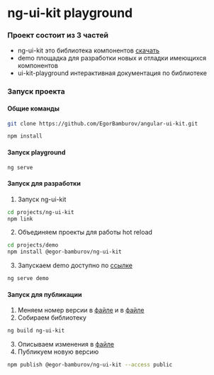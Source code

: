 # ng-ui-kit playground

### Проект состоит из 3 частей
- ng-ui-kit это библиотека компонентов [скачать](https://www.npmjs.com/package/@egor-bamburov/ng-ui-kit)
- demo площадка для разработки новых и отладки имеющихся компонентов
- ui-kit-playground интерактивная документация по библиотеке 

### Запуск проекта

#### Общие команды

```bash
git clone https://github.com/EgorBamburov/angular-ui-kit.git
```
```bash
npm install
```
#### Запуск playground 
```bash
ng serve
```
#### Запуск для разработки
1. Запуск ng-ui-kit
```bash
cd projects/ng-ui-kit
npm link
```
2. Объединяем проекты для работы hot reload
```bash
cd projects/demo
npm install @egor-bamburov/ng-ui-kit
```
3. Запускаем demo доступно по [ссылке](http://localhost:4200/) 
```bash
ng serve demo
```
#### Запуск для публикации
1. Меняем номер версии в [файле](projects/ng-ui-kit/package.json) и в [файле](projects/ng-ui-kit/README.md)
2. Собираем библиотеку
```bash
ng build ng-ui-kit
```
3. Описываем изменения в [файле](projects/ng-ui-kit/CHANGE-LOG.md)
4. Публикуем новую версию
```bash
npm publish @egor-bamburov/ng-ui-kit --access public
```


